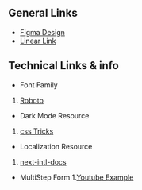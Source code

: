 ## General Links

- [Figma Design](https://www.figma.com/file/PWvpXr7sBIi4weYD9uIIX8/Smary-pharmacy-%5Bgrad-project%5D?type=design&node-id=6604-10666&mode=design)
- [Linear Link](https://linear.app/13-ronins/team/RONIN/all)

## Technical Links & info

- Font Family

1. [Roboto](https://fonts.google.com/specimen/Roboto?query=Roboto)

- Dark Mode Resource

1. [css Tricks](https://css-tricks.com/easy-dark-mode-and-multiple-color-themes-in-react/)

- Localization Resource

1. [next-intl-docs](https://next-intl-docs.vercel.app/docs/getting-started)

- MultiStep Form 1.[Youtube Example](https://www.youtube.com/watch?v=YFHuaOl7frk)
